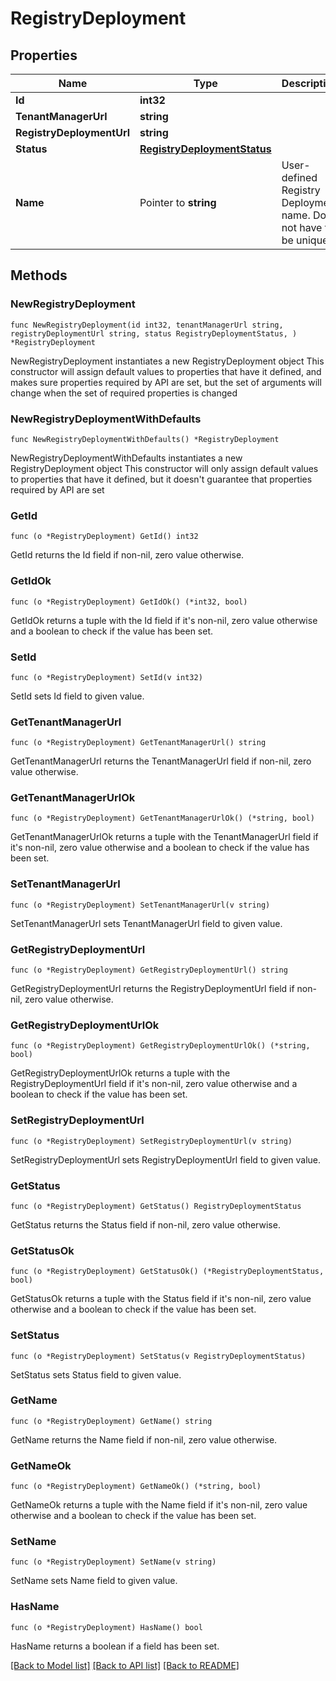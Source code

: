 # RegistryDeployment

## Properties

Name | Type | Description | Notes
------------ | ------------- | ------------- | -------------
**Id** | **int32** |  | 
**TenantManagerUrl** | **string** |  | 
**RegistryDeploymentUrl** | **string** |  | 
**Status** | [**RegistryDeploymentStatus**](RegistryDeploymentStatus.md) |  | 
**Name** | Pointer to **string** | User-defined Registry Deployment name. Does not have to be unique. | [optional] 

## Methods

### NewRegistryDeployment

`func NewRegistryDeployment(id int32, tenantManagerUrl string, registryDeploymentUrl string, status RegistryDeploymentStatus, ) *RegistryDeployment`

NewRegistryDeployment instantiates a new RegistryDeployment object
This constructor will assign default values to properties that have it defined,
and makes sure properties required by API are set, but the set of arguments
will change when the set of required properties is changed

### NewRegistryDeploymentWithDefaults

`func NewRegistryDeploymentWithDefaults() *RegistryDeployment`

NewRegistryDeploymentWithDefaults instantiates a new RegistryDeployment object
This constructor will only assign default values to properties that have it defined,
but it doesn't guarantee that properties required by API are set

### GetId

`func (o *RegistryDeployment) GetId() int32`

GetId returns the Id field if non-nil, zero value otherwise.

### GetIdOk

`func (o *RegistryDeployment) GetIdOk() (*int32, bool)`

GetIdOk returns a tuple with the Id field if it's non-nil, zero value otherwise
and a boolean to check if the value has been set.

### SetId

`func (o *RegistryDeployment) SetId(v int32)`

SetId sets Id field to given value.


### GetTenantManagerUrl

`func (o *RegistryDeployment) GetTenantManagerUrl() string`

GetTenantManagerUrl returns the TenantManagerUrl field if non-nil, zero value otherwise.

### GetTenantManagerUrlOk

`func (o *RegistryDeployment) GetTenantManagerUrlOk() (*string, bool)`

GetTenantManagerUrlOk returns a tuple with the TenantManagerUrl field if it's non-nil, zero value otherwise
and a boolean to check if the value has been set.

### SetTenantManagerUrl

`func (o *RegistryDeployment) SetTenantManagerUrl(v string)`

SetTenantManagerUrl sets TenantManagerUrl field to given value.


### GetRegistryDeploymentUrl

`func (o *RegistryDeployment) GetRegistryDeploymentUrl() string`

GetRegistryDeploymentUrl returns the RegistryDeploymentUrl field if non-nil, zero value otherwise.

### GetRegistryDeploymentUrlOk

`func (o *RegistryDeployment) GetRegistryDeploymentUrlOk() (*string, bool)`

GetRegistryDeploymentUrlOk returns a tuple with the RegistryDeploymentUrl field if it's non-nil, zero value otherwise
and a boolean to check if the value has been set.

### SetRegistryDeploymentUrl

`func (o *RegistryDeployment) SetRegistryDeploymentUrl(v string)`

SetRegistryDeploymentUrl sets RegistryDeploymentUrl field to given value.


### GetStatus

`func (o *RegistryDeployment) GetStatus() RegistryDeploymentStatus`

GetStatus returns the Status field if non-nil, zero value otherwise.

### GetStatusOk

`func (o *RegistryDeployment) GetStatusOk() (*RegistryDeploymentStatus, bool)`

GetStatusOk returns a tuple with the Status field if it's non-nil, zero value otherwise
and a boolean to check if the value has been set.

### SetStatus

`func (o *RegistryDeployment) SetStatus(v RegistryDeploymentStatus)`

SetStatus sets Status field to given value.


### GetName

`func (o *RegistryDeployment) GetName() string`

GetName returns the Name field if non-nil, zero value otherwise.

### GetNameOk

`func (o *RegistryDeployment) GetNameOk() (*string, bool)`

GetNameOk returns a tuple with the Name field if it's non-nil, zero value otherwise
and a boolean to check if the value has been set.

### SetName

`func (o *RegistryDeployment) SetName(v string)`

SetName sets Name field to given value.

### HasName

`func (o *RegistryDeployment) HasName() bool`

HasName returns a boolean if a field has been set.


[[Back to Model list]](../README.md#documentation-for-models) [[Back to API list]](../README.md#documentation-for-api-endpoints) [[Back to README]](../README.md)


